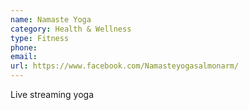 ```yaml
---
name: Namaste Yoga
category: Health & Wellness
type: Fitness
phone: 
email: 
url: https://www.facebook.com/Namasteyogasalmonarm/
---
```


Live streaming yoga